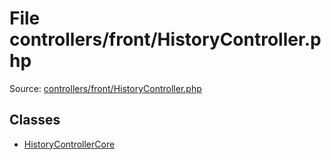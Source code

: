 File controllers/front/HistoryController.php
=========

Source: [controllers/front/HistoryController.php](https://github.com/PrestaShop/PrestaShop/blob/1.6.0.12/controllers/front/HistoryController.php)


Classes
-------

* [HistoryControllerCore](class.HistoryControllerCore.md)

